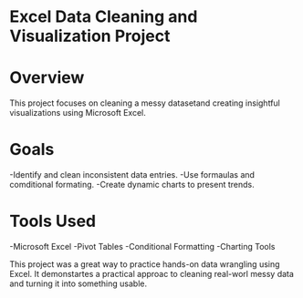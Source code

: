 # Excel Data Cleaning and Visualization Project

# Overview
  This project focuses on cleaning a messy datasetand creating insightful visualizations using Microsoft Excel. 

# Goals
  -Identify and clean inconsistent data entries.
  -Use formaulas and comditional formating. 
  -Create dynamic charts to present trends.

# Tools Used
-Microsoft Excel
-Pivot Tables
-Conditional Formatting 
-Charting Tools

This project was a great way to practice hands-on data wrangling using Excel. It demonstartes a practical approac to cleaning real-worl messy data
and turning it into something usable.
